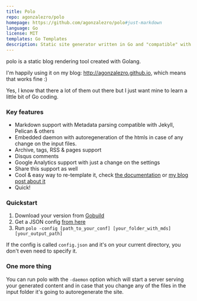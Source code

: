 ```yaml
---
title: Polo
repo: agonzalezro/polo
homepage: https://github.com/agonzalezro/polo#just-markdown
language: Go
license: MIT
templates: Go Templates
description: Static site generator written in Go and "compatible" with Jekyll & Pelican content
---
```


polo is a static blog rendering tool created with Golang.

I'm happily using it on my blog: http://agonzalezro.github.io, which means that
works fine :)

Yes, I know that there a lot of them out there but I just want mine to learn a
little bit of Go coding.

### Key features

- Markdown support with Metadata parsing compatible with Jekyll, Pelican & others
- Embedded daemon with autoregeneration of the htmls in case of any change on
  the input files.
- Archive, tags, RSS & pages support
- Disqus comments
- Google Analytics support with just a change on the settings
- Share this support as well
- Cool & easy way to re-template it, check
  [the documentation](https://github.com/agonzalezro/polo#templating) or
  [my blog post about it](http://agonzalezro.github.io/polo-supports-theming-now.html)
- Quick!

### Quickstart

1. Download your version from
   [Gobuild](http://gobuild.io/github.com/agonzalezro/polo)
2. Get a JSON config
   [from here](https://github.com/agonzalezro/polo/blob/master/config.json)
3. Run
   `polo -config [path_to_your_conf] [your_folder_with_mds] [your_output_path]`

If the config is called `config.json` and it's on your current directory, you
don't even need to specify it.

### One more thing

You can run polo with the `-daemon` option which will start a server serving
your generated content and in case that you change any of the files in the
input folder it's going to autoregenerate the site.
